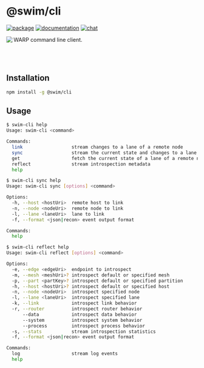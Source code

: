 # @swim/cli

[![package](https://img.shields.io/npm/v/@swim/cli.svg)](https://www.npmjs.com/package/@swim/cli)
[![documentation](https://img.shields.io/badge/doc-TypeDoc-blue.svg)](http://docs.swim.ai/js/latest/modules/_swim_cli.html)
[![chat](https://img.shields.io/badge/chat-Gitter-green.svg)](https://gitter.im/swimos/community)

<a href="https://developer.swim.ai"><img src="https://cdn.swim.ai/images/marlin-blue.svg" align="left"></a>

WARP command line client.<br><br><br><br>

## Installation

```sh
npm install -g @swim/cli
```

## Usage

```sh
$ swim-cli help
Usage: swim-cli <command>

Commands:
  link                  stream changes to a lane of a remote node
  sync                  stream the current state and changes to a lane of a remote node
  get                   fetch the current state of a lane of a remote node
  reflect               stream introspection metadata
  help
```

```sh
$ swim-cli sync help
Usage: swim-cli sync [options] <command>

Options:
  -h, --host <hostUri>  remote host to link
  -n, --node <nodeUri>  remote node to link
  -l, --lane <laneUri>  lane to link
  -f, --format <json|recon> event output format

Commands:
  help
```

```sh
$ swim-cli reflect help
Usage: swim-cli reflect [options] <command>

Options:
  -e, --edge <edgeUri>  endpoint to introspect
  -m, --mesh <meshUri>? introspect default or specified mesh
  -p, --part <partKey>? introspect default or specified partition
  -h, --host <hostUri>? introspect default or specified host
  -n, --node <nodeUri>  introspect specified node
  -l, --lane <laneUri>  introspect specified lane
  -k, --link            introspect link behavior
  -r, --router          introspect router behavior
      --data            introspect data behavior
      --system          introspect system behavior
      --process         introspect process behavior
  -s, --stats           stream introspection statistics
  -f, --format <json|recon> event output format

Commands:
  log                   stream log events
  help
```
